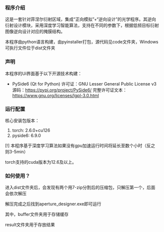 ### 程序介绍
这是一套针对菲涅尔衍射区域，集成“正向模拟”+“逆向设计”的光学程序。其逆向衍射设计模块，采用深度学习智能算法，支持在不同的参数下，根据低频目标衍射图像逆向设计对应的掩膜结构。

本程序由python语言构建，由pyinstaller打包，源代码见code文件夹，Windows可执行文件位于dist文件夹

### 声明
本程序的Ui界面基于以下开源技术构建：
- PySide6 (Qt for Python) 
许可证：GNU Lesser General Public License v3
源码：https://pypi.org/project/PySide6/
完整许可证文本：https://www.gnu.org/licenses/lgpl-3.0.html

### 运行配置
核心安装包版本：
1. torch:                 2.6.0+cu126
2. pyside6:               6.9.0

[!]
本程序基于深度学习算法如果没有gpu加速运行时间将延长至数个小时（反之则3-5min）  

torch支持的cuda版本为12.6及以上。

### 如何使用？
进入dist文件夹后，会发现有两个用7-zip分割后的压缩包，只解压第一个，后面会依次解压  

解压完成之后找到aperture_designer.exe即可运行

其中，buffer文件夹用于存储缓存  

result文件夹用于存放结果